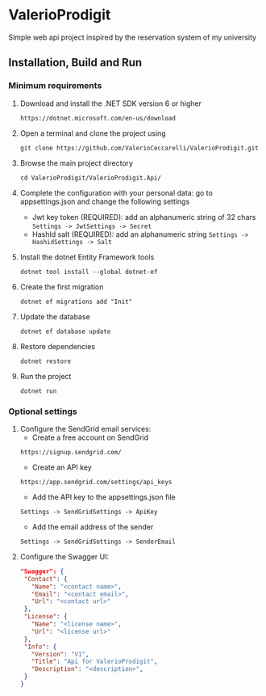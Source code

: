 # ValerioProdigit
Simple web api project inspired by the reservation system of my university

## Installation, Build and Run
### Minimum requirements
1) Download and install the .NET SDK version 6 or higher
    ```
    https://dotnet.microsoft.com/en-us/download
    ```
2) Open a terminal and clone the project using
    ```
    git clone https://github.com/ValerioCeccarelli/ValerioProdigit.git
    ```
3) Browse the main project directory
    ```
    cd ValerioProdigit/ValerioProdigit.Api/
    ```
4) Complete the configuration with your personal data:
go to appsettings.json and change the following settings
   - Jwt key token (REQUIRED): add an alphanumeric string of 32 chars ```Settings -> JwtSettings -> Secret```
   - HashId salt (REQUIRED): add an alphanumeric string ```Settings -> HashidSettings -> Salt```

5) Install the dotnet Entity Framework tools
    ```
    dotnet tool install --global dotnet-ef
    ```
6) Create the first migration
    ```
    dotnet ef migrations add "Init"
    ```
7) Update the database
    ```
    dotnet ef database update
    ```
8) Restore dependencies
    ```
    dotnet restore
    ```
9) Run the project
    ```
    dotnet run
    ```
### Optional settings
1) Configure the SendGrid email services:
    - Create a free account on SendGrid
    ```
    https://signup.sendgrid.com/
    ```
    - Create an API key
    ```
    https://app.sendgrid.com/settings/api_keys
    ```
    - Add the API key to the appsettings.json file
    ```
    Settings -> SendGridSettings -> ApiKey
    ```
    - Add the email address of the sender
    ```
    Settings -> SendGridSettings -> SenderEmail
    ```
2) Configure the Swagger UI:
   ```json
   "Swagger": {
    "Contact": {
      "Name": "<contact name>",
      "Email": "<contact email>",
      "Url": "<contact url>"
    },
    "License": {
      "Name": "<license name>",
      "Url": "<license url>"
    },
    "Info": {
      "Version": "V1",
      "Title": "Api for ValerioProdigit",
      "Description": "<description>",
    }
   }
   ```
    